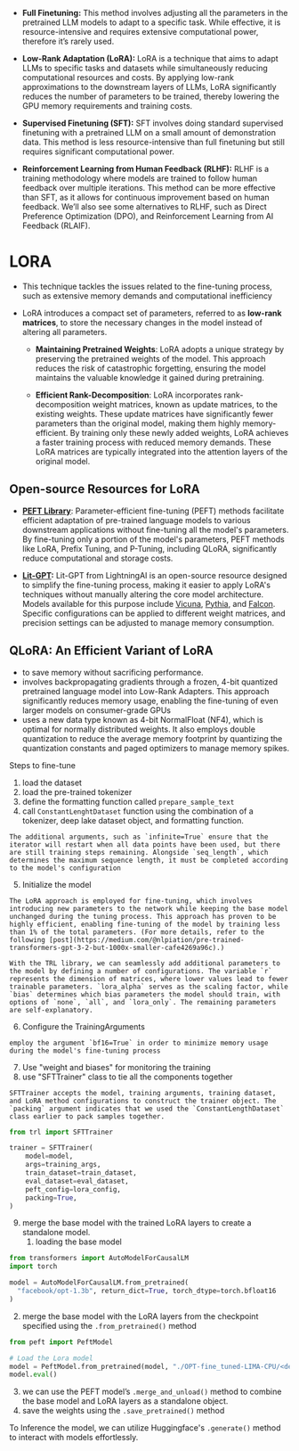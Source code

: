 - **Full Finetuning:** This method involves adjusting all the parameters in the pretrained LLM models to adapt to a specific task. While effective, it is resource-intensive and requires extensive computational power, therefore it’s rarely used.

- **Low-Rank Adaptation (LoRA):** LoRA is a technique that aims to adapt LLMs to specific tasks and datasets while simultaneously reducing computational resources and costs. By applying low-rank approximations to the downstream layers of LLMs, LoRA significantly reduces the number of parameters to be trained, thereby lowering the GPU memory requirements and training costs. 

- **Supervised Finetuning (SFT):** SFT involves doing standard supervised finetuning with a pretrained LLM on a small amount of demonstration data. This method is less resource-intensive than full finetuning but still requires significant computational power.

- **Reinforcement Learning from Human Feedback (RLHF):** RLHF is a training methodology where models are trained to follow human feedback over multiple iterations. This method can be more effective than SFT, as it allows for continuous improvement based on human feedback. We’ll also see some alternatives to RLHF, such as Direct Preference Optimization (DPO), and Reinforcement Learning from AI Feedback (RLAIF).



# LORA

- This technique tackles the issues related to the fine-tuning process, such as extensive memory demands and computational inefficiency

- LoRA introduces a compact set of parameters, referred to as **low-rank matrices**, to store the necessary changes in the model instead of altering all parameters.

	- **Maintaining Pretrained Weights**: LoRA adopts a unique strategy by preserving the pretrained weights of the model. This approach reduces the risk of catastrophic forgetting, ensuring the model maintains the valuable knowledge it gained during pretraining.

	- **Efficient Rank-Decomposition**: LoRA incorporates rank-decomposition weight matrices, known as update matrices, to the existing weights. These update matrices have significantly fewer parameters than the original model, making them highly memory-efficient. By training only these newly added weights, LoRA achieves a faster training process with reduced memory demands. These LoRA matrices are typically integrated into the attention layers of the original model.


## **Open-source Resources for LoRA**

- [**PEFT Library**](https://github.com/huggingface/peft): Parameter-efficient fine-tuning (PEFT) methods facilitate efficient adaptation of pre-trained language models to various downstream applications without fine-tuning all the model's parameters. By fine-tuning only a portion of the model's parameters, PEFT methods like LoRA, Prefix Tuning, and P-Tuning, including QLoRA, significantly reduce computational and storage costs.

- [**Lit-GPT**](https://github.com/Lightning-AI/lit-gpt)**:** Lit-GPT from LightningAI is an open-source resource designed to simplify the fine-tuning process, making it easier to apply LoRA's techniques without manually altering the core model architecture. Models available for this purpose include [Vicuna](https://lmsys.org/blog/2023-03-30-vicuna/), [Pythia](https://www.eleuther.ai/papers-blog/pythia-a-suite-for-analyzing-large-language-modelsacross-training-and-scaling), and [Falcon](https://falconllm.tii.ae/). Specific configurations can be applied to different weight matrices, and precision settings can be adjusted to manage memory consumption.

## QLoRA: An Efficient Variant of LoRA

- to save memory without sacrificing performance.
- involves backpropagating gradients through a frozen, 4-bit quantized pretrained language model into Low-Rank Adapters. This approach significantly reduces memory usage, enabling the fine-tuning of even larger models on consumer-grade GPUs
- uses a new data type known as 4-bit NormalFloat (NF4), which is optimal for normally distributed weights. It also employs double quantization to reduce the average memory footprint by quantizing the quantization constants and paged optimizers to manage memory spikes.

Steps to fine-tune

1. load the dataset
2. load the pre-trained tokenizer
3. define the formatting function called `prepare_sample_text`
4. call `ConstantLenghtDataset` function  using the combination of a tokenizer, deep lake dataset object, and formatting function.
```
The additional arguments, such as `infinite=True` ensure that the iterator will restart when all data points have been used, but there are still training steps remaining. Alongside `seq_length`, which determines the maximum sequence length, it must be completed according to the model's configuration
```

5. Initialize the model
```
The LoRA approach is employed for fine-tuning, which involves introducing new parameters to the network while keeping the base model unchanged during the tuning process. This approach has proven to be highly efficient, enabling fine-tuning of the model by training less than 1% of the total parameters. (For more details, refer to the following [post](https://medium.com/@nlpiation/pre-trained-transformers-gpt-3-2-but-1000x-smaller-cafe4269a96c).)

With the TRL library, we can seamlessly add additional parameters to the model by defining a number of configurations. The variable `r` represents the dimension of matrices, where lower values lead to fewer trainable parameters. `lora_alpha` serves as the scaling factor, while `bias` determines which bias parameters the model should train, with options of `none`, `all`, and `lora_only`. The remaining parameters are self-explanatory.
```

6. Configure the TrainingArguments
```
employ the argument `bf16=True` in order to minimize memory usage during the model's fine-tuning process
```

7. Use "weight and biases" for monitoring the training
8. use "SFTTrainer" class to tie all the components together
```
SFTTrainer accepts the model, training arguments, training dataset, and LoRA method configurations to construct the trainer object. The `packing` argument indicates that we used the `ConstantLengthDataset` class earlier to pack samples together.
```


```python
from trl import SFTTrainer

trainer = SFTTrainer(
    model=model,
    args=training_args,
    train_dataset=train_dataset,
    eval_dataset=eval_dataset,
    peft_config=lora_config,
    packing=True,
)
```

9. merge the base model with the trained LoRA layers to create a standalone model.
	1.  loading the base model
```python
from transformers import AutoModelForCausalLM
import torch

model = AutoModelForCausalLM.from_pretrained(
  "facebook/opt-1.3b", return_dict=True, torch_dtype=torch.bfloat16
)
```
2. merge the base model with the LoRA layers from the checkpoint specified using the `.from_pretrained()` method
```python
from peft import PeftModel

# Load the Lora model
model = PeftModel.from_pretrained(model, "./OPT-fine_tuned-LIMA-CPU/<desired_checkpoint>/")
model.eval()
```

3. we can use the PEFT model’s `.merge_and_unload()` method to combine the base model and LoRA layers as a standalone object.
4. save the weights using the `.save_pretrained()` method


To Inference the model, we can utilize Huggingface's `.generate()` method to interact with models effortlessly.